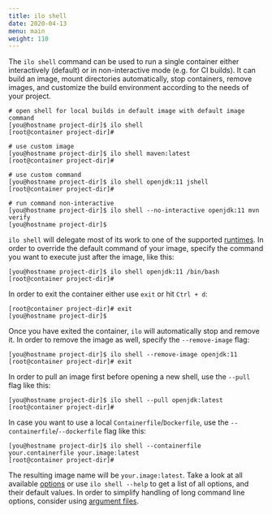 ```yaml
---
title: ilo shell
date: 2020-04-13
menu: main
weight: 110
---
```


The `ilo shell` command can be used to run a single container either interactively (default) or in non-interactive mode (e.g. for CI builds). It can build an image, mount directories automatically, stop containers, remove images, and customize the build environment according to the needs of your project.

```shell script
# open shell for local builds in default image with default image command
[you@hostname project-dir]$ ilo shell
[root@container project-dir]#

# use custom image
[you@hostname project-dir]$ ilo shell maven:latest
[root@container project-dir]#

# use custom command
[you@hostname project-dir]$ ilo shell openjdk:11 jshell
[root@container project-dir]#

# run command non-interactive
[you@hostname project-dir]$ ilo shell --no-interactive openjdk:11 mvn verify
[you@hostname project-dir]$
```

`ilo shell` will delegate most of its work to one of the supported [runtimes](./runtimes). In order to override the default command of your image, specify the command you want to execute just after the image, like this:

```shell script
[you@hostname project-dir]$ ilo shell openjdk:11 /bin/bash
[root@container project-dir]#
```

In order to exit the container either use `exit` or hit `Ctrl + d`:

```shell script
[root@container project-dir]# exit
[you@hostname project-dir]$
```

Once you have exited the container, `ilo` will automatically stop and remove it. In order to remove the image as well, specify the `--remove-image` flag:

```shell script
[you@hostname project-dir]$ ilo shell --remove-image openjdk:11
[root@container project-dir]# exit
```

In order to pull an image first before opening a new shell, use the `--pull` flag like this:

```shell script
[you@hostname project-dir]$ ilo shell --pull openjdk:latest
[root@container project-dir]#
```

In case you want to use a local `Containerfile`/`Dockerfile`, use the `--containerfile`/`--dockerfile` flag like this:

```shell script
[you@hostname project-dir]$ ilo shell --containerfile your.containerfile your.image:latest
[root@container project-dir]#
```

The resulting image name will be `your.image:latest`. Take a look at all available [options](./options) or use `ilo shell --help` to get a list of all options, and their default values. In order to simplify handling of long command line options, consider using [argument files](../usage/argument-files).
